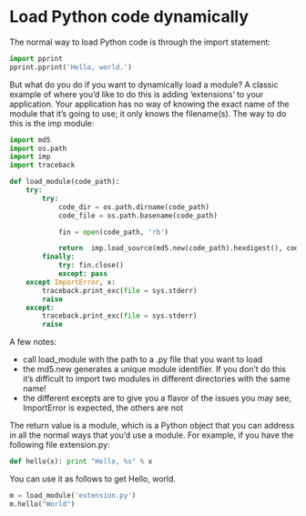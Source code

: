 # Load Python code dynamically

The normal way to load Python code is through the import statement:
```python
import pprint
pprint.pprint('Hello, world.')
```

But what do you do if you want to dynamically load a module? A classic example of where you’d like to do this is adding ‘extensions’ to your application. Your application has no way of knowing the exact name of the module that it’s going to use; it only knows the filename(s). The way to do this is the imp module:

```python
import md5
import os.path
import imp
import traceback

def load_module(code_path):
    try:
        try:
            code_dir = os.path.dirname(code_path)
            code_file = os.path.basename(code_path)

            fin = open(code_path, 'rb')

            return  imp.load_source(md5.new(code_path).hexdigest(), code_path, fin)
        finally:
            try: fin.close()
            except: pass
    except ImportError, x:
        traceback.print_exc(file = sys.stderr)
        raise
    except:
        traceback.print_exc(file = sys.stderr)
        raise
```

A few notes:

* call load_module with the path to a .py file that you want to load
* the md5.new generates a unique module identifier. If you don’t do this it’s difficult to import two modules in different directories with the same name!
* the different excepts are to give you a flavor of the issues you may see, ImportError is expected, the others are not

The return value is a module, which is a Python object that you can address in all the normal ways that you’d use a module. For example, if you have the following file extension.py:

```python
def hello(x): print "Hello, %s" % x
```

You can use it as follows to get Hello, world.

```python
m = load_module('extension.py')
m.hello("World")
```